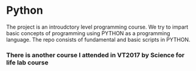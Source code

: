 # Python

The project is an introudctory level programming course. We try to impart basic concepts of programming using PYTHON as a programming language. The repo consists of fundamental and basic scripts in PYTHON.


### There is another course I attended in VT2017 by Science for life lab course